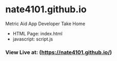 # nate4101.github.io
 Metric Aid App Developer Take Home
 - HTML Page: index.html
 - javascript: script.js
### View Live at: (https://nate4101.github.io/)
